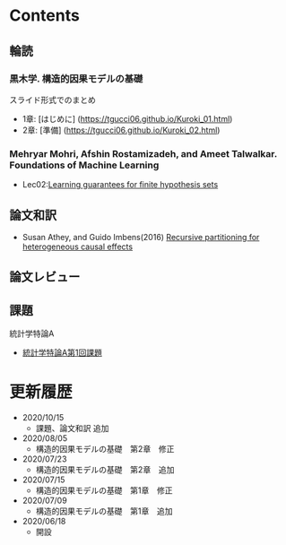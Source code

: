 # Contents  

## 輪読  

### 黒木学. 構造的因果モデルの基礎  

スライド形式でのまとめ

- 1章: [はじめに] (https://tgucci06.github.io/Kuroki_01.html)
- 2章: [準備] (https://tgucci06.github.io/Kuroki_02.html)

### Mehryar Mohri, Afshin Rostamizadeh, and Ameet Talwalkar. Foundations of Machine Learning

- Lec02:[Learning guarantees for finite hypothesis sets](https://tgucci06.github.io/M0_reading_lec02.html)

## 論文和訳

- Susan Athey, and Guido Imbens(2016) [Recursive partitioning for heterogeneous causal effects](https://tgucci06.github.io/和訳_causaltree.html)

## 論文レビュー


## 課題

統計学特論A
- [統計学特論A第1回課題](https://tgucci06.github.io/第1回課題0603.html)


# 更新履歴

* 2020/10/15
  * 課題、論文和訳 追加
* 2020/08/05
  * 構造的因果モデルの基礎　第2章　修正
* 2020/07/23
  * 構造的因果モデルの基礎　第2章　追加
* 2020/07/15
  * 構造的因果モデルの基礎　第1章　修正
* 2020/07/09
  * 構造的因果モデルの基礎　第1章　追加
* 2020/06/18
  * 開設

